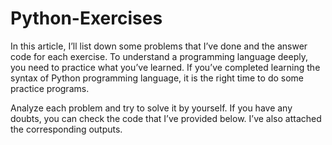 # Python-Exercises
In this article, I’ll list down some problems that I’ve done and the answer code for each exercise.
To understand a programming language deeply, you need to practice what you’ve learned. If you’ve completed learning the syntax of Python programming language, it is the right time to do some practice programs.

Analyze each problem and try to solve it by yourself. If you have any doubts, you can check the code that I’ve provided below. I’ve also attached the corresponding outputs.

